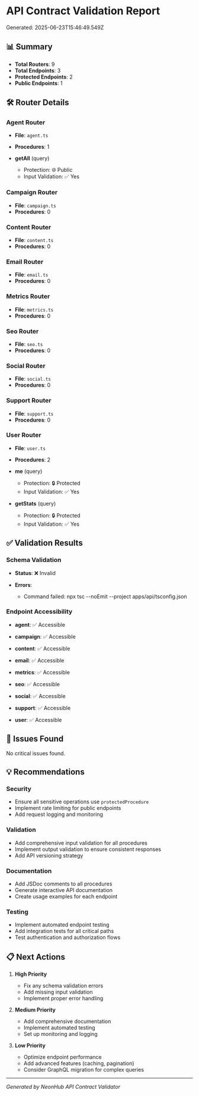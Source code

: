 # API Contract Validation Report

Generated: 2025-06-23T15:46:49.549Z

## 📊 Summary

- **Total Routers**: 9
- **Total Endpoints**: 3
- **Protected Endpoints**: 2
- **Public Endpoints**: 1

## 🛠️ Router Details


### Agent Router
- **File**: `agent.ts`
- **Procedures**: 1


- **getAll** (query)
  - Protection: 🌐 Public
  - Input Validation: ✅ Yes


### Campaign Router
- **File**: `campaign.ts`
- **Procedures**: 0



### Content Router
- **File**: `content.ts`
- **Procedures**: 0



### Email Router
- **File**: `email.ts`
- **Procedures**: 0



### Metrics Router
- **File**: `metrics.ts`
- **Procedures**: 0



### Seo Router
- **File**: `seo.ts`
- **Procedures**: 0



### Social Router
- **File**: `social.ts`
- **Procedures**: 0



### Support Router
- **File**: `support.ts`
- **Procedures**: 0



### User Router
- **File**: `user.ts`
- **Procedures**: 2


- **me** (query)
  - Protection: 🔒 Protected
  - Input Validation: ✅ Yes

- **getStats** (query)
  - Protection: 🔒 Protected
  - Input Validation: ✅ Yes



## ✅ Validation Results

### Schema Validation
- **Status**: ❌ Invalid

- **Errors**: 
  - Command failed: npx tsc --noEmit --project apps/api/tsconfig.json


### Endpoint Accessibility

- **agent**: ✅ Accessible

- **campaign**: ✅ Accessible

- **content**: ✅ Accessible

- **email**: ✅ Accessible

- **metrics**: ✅ Accessible

- **seo**: ✅ Accessible

- **social**: ✅ Accessible

- **support**: ✅ Accessible

- **user**: ✅ Accessible


## 🚨 Issues Found

No critical issues found.

## 💡 Recommendations

### Security
- Ensure all sensitive operations use `protectedProcedure`
- Implement rate limiting for public endpoints
- Add request logging and monitoring

### Validation
- Add comprehensive input validation for all procedures
- Implement output validation to ensure consistent responses
- Add API versioning strategy

### Documentation
- Add JSDoc comments to all procedures
- Generate interactive API documentation
- Create usage examples for each endpoint

### Testing
- Implement automated endpoint testing
- Add integration tests for all critical paths
- Test authentication and authorization flows

## 📋 Next Actions

1. **High Priority**
   - Fix any schema validation errors
   - Add missing input validation
   - Implement proper error handling

2. **Medium Priority**
   - Add comprehensive documentation
   - Implement automated testing
   - Set up monitoring and logging

3. **Low Priority**
   - Optimize endpoint performance
   - Add advanced features (caching, pagination)
   - Consider GraphQL migration for complex queries

---

*Generated by NeonHub API Contract Validator*

